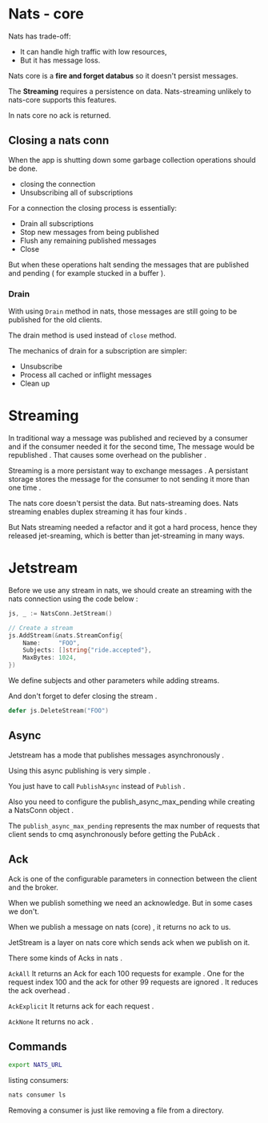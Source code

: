 # Nats - core

Nats has trade-off:
- It can handle high traffic with low resources,
- But it has message loss. 

Nats core is a **fire and forget databus** so it doesn't persist messages. 

The **Streaming** requires a persistence on data. Nats-streaming unlikely to nats-core supports this features.

In nats core no ack is returned.

## Closing a nats conn

When the app is shutting down some garbage collection operations should be done. 

- closing the connection
- Unsubscribing all of subscriptions 

For a connection the closing process is essentially:

- Drain all subscriptions
- Stop new messages from being published
- Flush any remaining published messages
- Close

But when these operations halt sending the messages that are published and pending ( for example stucked in a buffer ).

### Drain

With using `Drain` method in nats, those messages are still going to be published for the old clients.

The drain method is used instead of `close` method.

The mechanics of drain for a subscription are simpler:
- Unsubscribe
- Process all cached or inflight messages
- Clean up


# Streaming
In traditional way a message was published and recieved by a consumer and if the consumer needed it for the second time, The message would be republished . That causes some overhead on the publisher .

Streaming is a more persistant way to exchange messages . A persistant storage stores the message for the consumer to not sending it more than one time .

The nats core doesn't persist the data. But nats-streaming does.
Nats streaming enables duplex streaming it has four kinds .

But Nats streaming needed a refactor and it got a hard process, hence they released jet-sreaming, which is better than jet-streaming in many ways.

# Jetstream 

Before we use any stream in nats, we should create an streaming with the nats connection using the code below : 
```go
js, _ := NatsConn.JetStream()

// Create a stream
js.AddStream(&nats.StreamConfig{
    Name:     "FOO",
    Subjects: []string{"ride.accepted"},
    MaxBytes: 1024,
})
```

We define subjects and other parameters while adding streams. 

And don't forget to defer closing the stream .
```go
defer js.DeleteStream("FOO")
```

## Async
Jetstream has a mode that publishes messages asynchronously .

Using this async publishing is very simple . 

You just have to call `PublishAsync` instead of `Publish` .

Also you need to configure the publish_async_max_pending while creating a NatsConn object . 

The `publish_async_max_pending` represents the max number of requests that client sends to cmq asynchronously before getting the PubAck . 

## Ack 
Ack is one of the configurable parameters in connection between the client and the broker.

When we publish something we need an acknowledge. 
But in some cases we don't.

When we publish a message on nats (core) , it returns no ack to us.

JetStream is a layer on nats core which sends ack when we publish on it.

There some kinds of Acks in nats . 

`AckAll` It returns an Ack for each 100 requests for example . One for the request index 100 and the ack for other 99 requests are ignored . It reduces the ack overhead . 

`AckExplicit` It returns ack for each request . 

`AckNone` It returns no ack .


## Commands

```bash
export NATS_URL
```

listing consumers: 
``` bash
nats consumer ls 
```

Removing a consumer is just like removing a file from a directory.